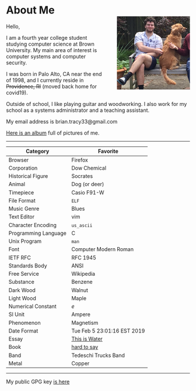 # About Me

Hello,

<img style="float:right;display:block;margin-top:-50px;margin-left:2em;" src="/images/about_image.png" width="200" height="200" alt="human+dog">

I am a fourth year college student studying computer science at Brown University.
My main area of interest is computer systems and computer security.

I was born in Palo Alto, CA near the end of 1998, and I currently reside in ~~Providence, RI~~ (moved back home for covid19).

Outside of school, I like playing guitar and woodworking. I also work for my
school as a systems administrator and a teaching assistant.

My email address is bri<span style="unicode-bidi:bidi-override;direction:rtl;">iamg@<span style="font-size:0.01px;">obfuscation</span>33ycart.na</span>l.com

[Here is an album](https://photos.app.goo.gl/v551gaGyWBSHqJVo9) full of pictures of me.

---

| Category | Favorite |
|----------|----------|
| Browser | Firefox |
| Corporation | Dow Chemical |
| Historical Figure | Socrates |
| Animal | Dog (or deer) |
| Timepiece | Casio F91-W |
| File Format | `ELF` |
| Music Genre | Blues |
| Text Editor | vim |
| Character Encoding | `us_ascii` |
| Programming Language | C |
| Unix Program | `man` |
| Font | Computer Modern Roman |
| IETF RFC | RFC 1945 |
| Standards Body | ANSI |
| Free Service | Wikipedia |
| Substance | Benzene |
| Dark Wood | Walnut |
| Light Wood | Maple |
| Numerical Constant | *e* |
| SI Unit | Ampere |
| Phenomenon | Magnetism |
| Date Format | Tue Feb 5 23:01:16 EST 2019 |
| Essay | [This is Water](/resources/this_is_water.pdf) |
| Book | [hard to say](/reading.html) |
| Band | Tedeschi Trucks Band |
| Metal | Copper |

---

My public GPG key [is here](/resources/briantracy_gpg.txt)

